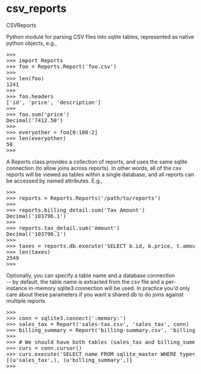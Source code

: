 csv_reports
===========

CSVReports

Python module for parsing CSV files into sqlite tables, represented as native python objects, e.g.,
<pre>
>>>
>>> import Reports
>>> foo = Reports.Report('foo.csv')
>>> 
>>> len(foo)
1241
>>> 
>>> foo.headers
['id', 'price', 'description']
>>>
>>> foo.sum('price')
Decimal('7412.50')
>>> 
>>> everyother = foo[0:100:2]
>>> len(everyother)
50
>>>
</pre>

A Reports class provides a collection of reports, and uses the same sqlite connection (to allow joins across reports).
In other words, all of the csv reports will be viewed as tables within a single database, and all reports can be
accessed by named attributes. E.g.,
<pre>
>>>
>>> reports = Reports.Reports('/path/to/reports')
>>> 
>>> reports.billing_detail.sum('Tax Amount')
Decimal('103796.1')
>>> 
>>> reports.tax_detail.sum('Amount')
Decimal('103796.1')
>>> 
>>> taxes = reports.db.execute('SELECT b.id, b.price, t.amount FROM billing_detail b, tax_detail t WHERE t.billing_id = b.id').fetchall()
>>> len(taxes)
2549
>>> 
</pre>

Optionally, you can specify a table name and a database connection<br />
-- by default, the table name is extracted from the csv file
   and a per-instance in-memory sqlite3 connection will be used.
   In practice you'd only care about these parameters if you want
   a shared db to do joins against multiple reports
<pre>
>>> 
>>> conn = sqlite3.connect(':memory:')
>>> sales_tax = Report('sales-tax.csv', 'sales_tax', conn)
>>> billing_summary = Report('billing-summary.csv', 'billing_summary', conn)
>>> 
>>> # We should have both tables (sales_tax and billing_summary)
>>> curs = conn.cursor()
>>> curs.execute('SELECT name FROM sqlite_master WHERE type="table"').fetchall()
[(u'sales_tax',), (u'billing_summary',)]
>>> 
</pre>
